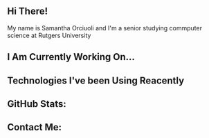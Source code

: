 ## Hi There!
My name is Samantha Orciuoli and I'm a senior studying commputer science at Rutgers University

## I Am Currently Working On...

## Technologies I've been Using Reacently

## GitHub Stats:

## Contact Me:

<!--
**samantha-orciuoli/samantha-orciuoli** is a ✨ _special_ ✨ repository because its `README.md` (this file) appears on your GitHub profile.

Here are some ideas to get you started:

- 🔭 I’m currently working on ...
- 🌱 I’m currently learning ...
- 👯 I’m looking to collaborate on ...
- 🤔 I’m looking for help with ...
- 💬 Ask me about ...
- 📫 How to reach me: ...
- 😄 Pronouns: ...
- ⚡ Fun fact: ...
-->

